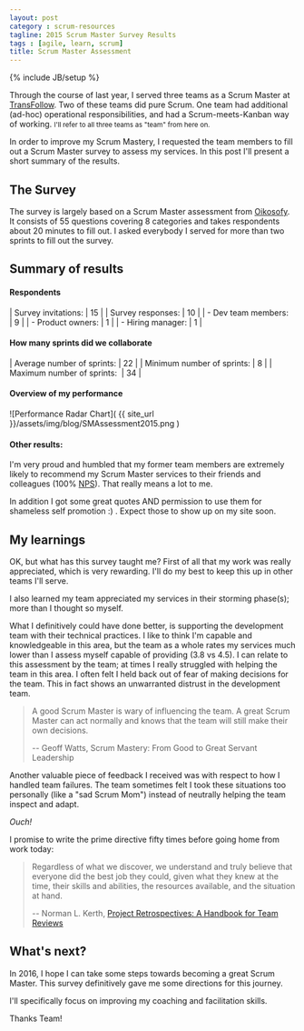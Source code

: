 ```yaml
---
layout: post
category : scrum-resources
tagline: 2015 Scrum Master Survey Results
tags : [agile, learn, scrum]
title: Scrum Master Assessment
---
```

{% include JB/setup %}

Through the course of last year, 
I served three teams as a Scrum Master at [TransFollow]. 
Two of these teams did pure Scrum. 
One team had additional (ad-hoc) operational responsibilities,
and had a Scrum-meets-Kanban way of working.
<small>I'll refer to all three teams as "team" from here on.</small>

In order to improve my Scrum Mastery,
I requested the team members to fill out a Scrum Master survey
to assess my services.
In this post I'll present a short summary of the results.

## The Survey

The survey is largely based on a Scrum Master assessment from [Oikosofy].
It consists of 55 questions covering 8 categories
and takes respondents about 20 minutes to fill out.
I asked everybody I served for more than two sprints to fill out the survey.

## Summary of results

#### Respondents

| Survey invitations:       | 15 |
| Survey responses:         | 10 |
| - Dev team members:&nbsp; |  9 |
| - Product owners:         |  1 |
| - Hiring manager:         |  1 | 

#### How many sprints did we collaborate

| Average number of sprints:       | 22 |
| Minimum number of sprints:       |  8 |
| Maximum number of sprints:&nbsp; | 34 |

#### Overview of my performance

![Performance Radar Chart]( {{ site_url }}/assets/img/blog/SMAssessment2015.png )

#### Other results:

I'm very proud and humbled that my former team members are extremely likely 
to recommend my Scrum Master services to their friends and colleagues (100% [NPS]). 
That really means a lot to me.

In addition I got some great quotes AND permission to use them for shameless self promotion :) .
Expect those to show up on my site soon.

## My learnings

OK, but what has this survey taught me?
First of all that my work was really appreciated, which is very rewarding.
I'll do my best to keep this up in other teams I'll serve.

I also learned my team appreciated my services in their storming phase(s);
more than I thought so myself.

What I definitively could have done better, 
is supporting the development team with their technical practices.
I like to think I'm capable and knowledgeable in this area,
but the team as a whole rates my services much lower 
than I assess myself capable of providing (3.8 vs 4.5).
I can relate to this assessment by the team; 
at times I really struggled with helping the team in this area. 
I often felt I held back out of fear of making decisions for the team.
This in fact shows an unwarranted distrust in the development team. 

> A good Scrum Master is wary of influencing the team.
> A great Scrum Master can act normally 
> and knows that the team will still make their own decisions.
>
> -- Geoff Watts, Scrum Mastery: From Good to Great Servant Leadership

Another valuable piece of feedback I received 
was with respect to how I handled team failures.
The team sometimes felt I took these situations too personally 
(like a "sad Scrum Mom")
instead of neutrally helping the team inspect and adapt. 

*Ouch!* 

I promise to write the prime directive fifty times before going home from work today:

> Regardless of what we discover,
> we understand and truly believe that 
> everyone did the best job they could, 
> given what they knew at the time, 
> their skills and abilities, 
> the resources available, 
> and the situation at hand.
>
> -- Norman L. Kerth, [Project Retrospectives: A Handbook for Team Reviews][prime directive]

## What's next?

In 2016, I hope I can take some steps towards becoming a great Scrum Master. 
This survey definitively gave me some directions for this journey.

I'll specifically focus on improving my coaching and facilitation skills.

Thanks Team!

<!--
## Discussion

In my opinion this survey focuses on service to the development team.
Scrum Master services to the Product Owner and the organization are only covered implicitly.
This makes the survey very suitable for development team members, 
but less so for Product Owners or members from the organization outside the development team.

I wonder if taking this survey anonymously would yield other results.
-->

  [prime directive]: http://www.retrospectives.com/pages/retroPrimeDirective.html
  [NPS]: https://en.wikipedia.org/wiki/Net_Promoter
  [TransFollow]:  http://www.transfollow.org
  [Oikosofy]: http://oikosofy.com/